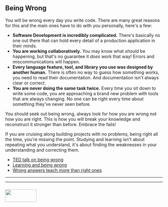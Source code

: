 ## Being Wrong

You will be wrong every day you write code.  There are many great reasons for this and the main ones have to do with you personally, here's a few:
* __Software Development is incredibly complicated.__  There's basically no one out there that can hold every detail of a production application in their minds.
* __You are working collaboratively.__ You may know what _should_ be happening, but that's no guarantee it _does_ work that way! Errors and miscommunications will happen. 
* __Every language feature, tool, and library you use was designed by another human.__ There is often no way to guess how something works, you need to read their documentation.  And documentation isn't always clear or correct.
* __You are never doing the same task twice.__  Every time you sit down to write some code, you are approaching a brand new problem with tools that are always changing.  No one can be right every time about something they've never seen before.

You should seek out being wrong, always look for how you are wrong not how you are right. This is how you will break your knowledge and reconstruct it stronger than before.  Embrace the fails!

If you are cruising along building projects with no problems, being right all the time, you're missing the point.  Studying and learning isn't about repeating what you understand, it's about finding the weaknesses in your understanding and correcting them.   

* [TED talk on being wrong](https://www.ted.com/talks/kathryn_schulz_on_being_wrong)
* [Learning and being wrong](https://www.scientificamerican.com/article/getting-it-wrong/)
* [Wrong answers teach more than right ones](https://theconversation.com/how-tests-and-wrong-answers-help-us-remember-what-we-learn-33437)

___
___
### <a href="http://elewa.education/blog" target="_blank"><img src="https://user-images.githubusercontent.com/18554853/34921062-506450ae-f97d-11e7-875f-6feeb26ad72d.png" width="100" height="40"/></a>